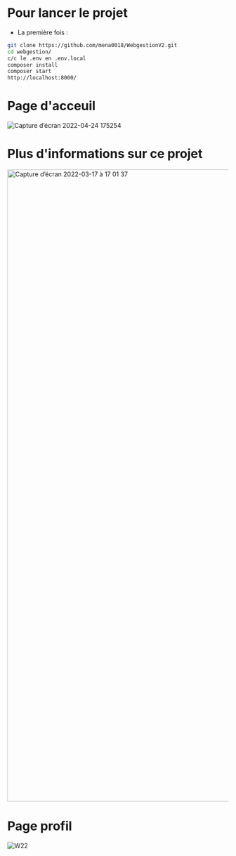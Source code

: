 # Pour lancer le projet

* La première fois : 

```bash
git clone https://github.com/mena0018/WebgestionV2.git
cd webgestion/
c/c le .env en .env.local
composer install
composer start
http://localhost:8000/
```

# Page d'acceuil 
![Capture d’écran 2022-04-24 175254](https://user-images.githubusercontent.com/89834824/164985299-3d0814e0-cf0a-4ce8-a16e-f006e8e3087e.png)

# Plus d'informations sur ce projet

<img width="1440" alt="Capture d’écran 2022-03-17 à 17 01 37" src="https://user-images.githubusercontent.com/89834824/158847004-02a5c07d-49f3-4b4a-b5af-d7b675b1e5c3.png">

# Page profil

![W22](https://user-images.githubusercontent.com/89834824/164985285-c8a529a6-6d8d-4216-8a0e-9a4695aa7e7c.png)

